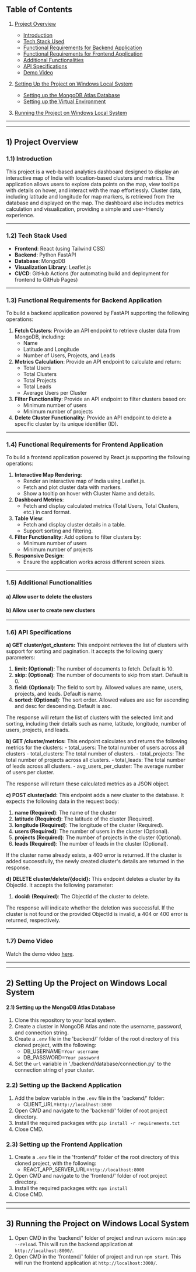 ## Table of Contents
1. [Project Overview](#1-project-overview)
   - [Introduction](#11-introduction)
   - [Tech Stack Used](#12-tech-stack-used)
   - [Functional Requirements for Backend Application](#13-functional-requirements-for-backend-application)
   - [Functional Requirements for Frontend Application](#14-functional-requirements-for-frontend-application)
   - [Additional Functionalities](#15-additional-functionalities)
   - [API Specifications](#16-api-specifications)
   - [Demo Video](#17-demo-video)
     
2. [Setting Up the Project on Windows Local System](#2-setting-up-the-project-on-windows-local-system)
   - [Setting up the MongoDB Atlas Database](#21-setting-up-the-mongodb-atlas-database)
   - [Setting up the Virtual Environment](#22-setting-up-the-virtual-environment)
     
3. [Running the Project on Windows Local System](#3-running-the-project-on-windows-local-system)

---
---

## 1) Project Overview

### 1.1) Introduction
This project is a web-based analytics dashboard designed to display an interactive map of India with location-based clusters and metrics. The application allows users to explore data points on the map, view tooltips with details on hover, and interact with the map effortlessly. Cluster data, including latitude and longitude for map markers, is retrieved from the database and displayed on the map. The dashboard also includes metrics calculation and visualization, providing a simple and user-friendly experience.

---

### 1.2) Tech Stack Used
- **Frontend**: React (using Tailwind CSS)
- **Backend**: Python FastAPI
- **Database**: MongoDB
- **Visualization Library**: Leaflet.js
- **CI/CD**: GitHub Actions (for automating build and deployment for frontend to GitHub Pages)
  
---

### 1.3) Functional Requirements for Backend Application
To build a backend application powered by FastAPI supporting the following operations:
1. **Fetch Clusters**: Provide an API endpoint to retrieve cluster data from MongoDB, including:
   - Name
   - Latitude and Longitude
   - Number of Users, Projects, and Leads
2. **Metrics Calculation**: Provide an API endpoint to calculate and return:
   - Total Users
   - Total Clusters
   - Total Projects
   - Total Leads
   - Average Users per Cluster
3. **Filter Functionality**: Provide an API endpoint to filter clusters based on:
   - Minimum number of users
   - Minimum number of projects
4. **Delete Cluster Functionality**: Provide an API endpoint to delete a specific cluster by its unique identifier (ID).

---

### 1.4) Functional Requirements for Frontend Application
To build a frontend application powered by React.js supporting the following operations:
1. **Interactive Map Rendering**:
   - Render an interactive map of India using Leaflet.js.
   - Fetch and plot cluster data with markers.
   - Show a tooltip on hover with Cluster Name and details.
2. **Dashboard Metrics**:
   - Fetch and display calculated metrics (Total Users, Total Clusters, etc.) in card format.
3. **Table View**:
   - Fetch and display cluster details in a table.
   - Support sorting and filtering.
4. **Filter Functionality**: Add options to filter clusters by:
   - Minimum number of users
   - Minimum number of projects
5. **Responsive Design**:
   - Ensure the application works across different screen sizes.

---

### 1.5) Additional Functionalities
#### a) Allow user to delete the clusters
#### b) Allow user to create new clusters

---

### 1.6) API Specifications
**a) GET cluster/get_clusters:** This endpoint retrieves the list of clusters with support for sorting and pagination.
It accepts the following query parameters: 
   1) **limit: (Optional)**: The number of documents to fetch. Default is 10.
   2) **skip: (Optional)**: The number of documents to skip from start. Default is 0.
   3) **field: (Optional)**: The field to sort by. Allowed values are name, users, projects, and leads. Default is name.
   4) **sorted: (Optional)**: The sort order. Allowed values are asc for ascending and desc for descending. Default is asc.

The response will return the list of clusters with the selected limit and sorting, including their details such as name, latitude, longitude, number of users, projects, and leads.

**b) GET /cluster/metrics:** This endpoint calculates and returns the following metrics for the clusters:
      - total_users: The total number of users across all clusters
      - total_clusters: The total number of clusters.
      - total_projects: The total number of projects across all clusters.
      - total_leads: The total number of leads across all clusters.
      - avg_users_per_cluster: The average number of users per cluster.

The response will return these calculated metrics as a JSON object.

**c) POST cluster/add:** This endpoint adds a new cluster to the database. It expects the following data in the request body:
   1) **name (Required)**: The name of the cluster
   2) **latitude (Required)**: The latitude of the cluster (Required).
   3) **longitude (Required)**: The longitude of the cluster (Required).
   4) **users (Required)**: The number of users in the cluster (Optional).
   5) **projects (Required)**: The number of projects in the cluster (Optional).
   6) **leads (Required)**: The number of leads in the cluster (Optional).

If the cluster name already exists, a 400 error is returned. If the cluster is added successfully, the newly created cluster's details are returned in the response.

**d) DELETE cluster/delete/{docid}:** This endpoint deletes a cluster by its ObjectId. It accepts the following parameter:
   1) **docid: (Required)**: The ObjectId of the cluster to delete.

The response will indicate whether the deletion was successful. If the cluster is not found or the provided ObjectId is invalid, a 404 or 400 error is returned, respectively.

---

### 1.7) Demo Video
Watch the demo video [here](https://drive.google.com/file/d/1-rRBpp1eNfo-M4i976DLhq5Mj570HbaU/view?usp=sharing).
      
---
---


## 2) Setting Up the Project on Windows Local System

#### 2.1) Setting up the MongoDB Atlas Database
1. Clone this repository to your local system.
2. Create a cluster in MongoDB Atlas and note the username, password, and connection string.
3. Create a `.env` file in the 'backend/' folder of the root directory of this cloned project, with the following:
      - DB_USERNAME=`Your username`
      - DB_PASSWORD=`Your password`
4. Set the `url` variable in './backend/database/connection.py' to the connection string of your cluster.

### 2.2) Setting up the Backend Application
1. Add the below variable in the `.env` file in the 'backend/' folder:
      - CLIENT_URL=`http://localhost:3000`
2. Open CMD and navigate to the 'backend/' folder of root project directory.
3. Install the required packages with: `pip install -r requirements.txt`
4. Close CMD.

### 2.3) Setting up the Frontend Application
1. Create a `.env` file in the 'frontend/' folder of the root directory of this cloned project, with the following:
      - REACT_APP_SERVER_URL=`http://localhost:8000`
2. Open CMD and navigate to the 'frontend/' folder of root project directory.
3. Install the required packages with: `npm install`
4. Close CMD.

---
---

## 3) Running the Project on Windows Local System

1. Open CMD in the 'backend/' folder of project and run `uvicorn main:app --reload`. This will run the backend application at `http://localhost:8000/`.
2. Open CMD in the 'frontend/' folder of project and run `npm start`. This will run the frontend application at `http://localhost:3000/`.
